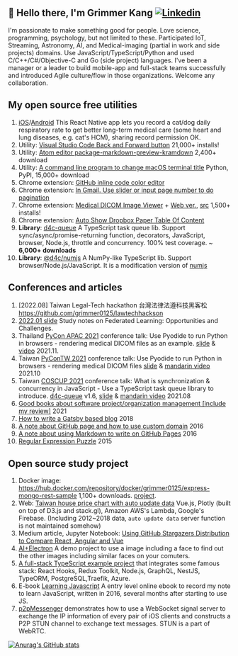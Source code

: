 ## 👋 Hello there, I'm Grimmer Kang [![Linkedin](https://img.shields.io/badge/-LinkedIn-0077b5?style=flat&logo=Linkedin&logoColor=white)](https://www.linkedin.com/in/tckang/)

I'm passionate to make something good for people. Love science, programming, psychology, but not limited to these. Participated IoT, Streaming, Astronomy, AI, and Medical-imaging (partial in work and side projects) domains. Use JavaScript/TypeScript/Python and used C/C++/C#/Objective-C and Go (side project) languages. I've been a manager or a leader to build mobile-app and full-stack teams successfully and introduced Agile culture/flow in those organizations. Welcome any collaboration.

## My open source free utilities

1. [iOS](https://itunes.apple.com/us/app/maolife/id1397714182)/[Android](https://play.google.com/store/apps/details?id=com.lifeoverflow.maolife) This React Native app lets you record a cat/dog daily respiratory rate to get better long-term medical care (some heart and lung diseases, e.g. cat's HCM), sharing record permission OK.
2. Utility: [Visual Studio Code Back and Forward button](https://marketplace.visualstudio.com/items?itemName=grimmer.vscode-back-forward-button) 21,000+ installs!
3. Utility: [Atom editor package-markdown-preview-kramdown](https://atom.io/packages/markdown-preview-kramdown) 2,400+ download
4. Utility: [A command line program to change macOS terminal title](https://pypi.org/project/termtitle/) Python, PyPI, 15,000+ download
5. Chrome extension: [GitHub inline code color editor](https://chrome.google.com/webstore/detail/github-inline-code-color/ancifpojcglbcoilgkpeiphjenigogmb?hl=zh-TW&authuser=0)
6. Chrome extension: [In Gmail. Use slider or input page number to do pagination](https://chrome.google.com/webstore/detail/gmail-pagination-slider/bcjhpmecgoejigiojamklcbfnfnfgnal)
7. Chrome extension: [Medical DICOM Image Viewer](https://chrome.google.com/webstore/detail/dicom-image-viewer/ehppmcooahfnlfhhcflpkcjmonkoindc) + [Web ver.](https://grimmer.io/dicom-web-viewer/), [src](https://github.com/grimmer0125/dicom-web-viewer) 1,500+ installs!
8. Chrome extension: [Auto Show Dropbox Paper Table Of Content]( https://chrome.google.com/webstore/detail/paper-auto-show-toc/eifkjfleeeochflgobmibofbcdiledng)
9. **Library**: [d4c-queue](https://www.npmjs.com/package/d4c-queue) A TypeScript task queue lib. Support sync/async/promise-returning function, decorators, JavaScript, browser, Node.js, throttle and concurrency. 100% test coverage. ~ **6,000+ downloads**
10. **Library**: [@d4c/numjs](https://www.npmjs.com/package/@d4c/numjs) A NumPy-like TypeScript lib. Support browser/Node.js/JavaScript. It is a modification version of [numjs](https://www.npmjs.com/package/numjs)  

## Conferences and articles

1. [2022.08] Taiwan Legal-Tech hackathon 台灣法律法遵科技黑客松 https://github.com/grimmer0125/lawtechhackson
2. [2022.01 slide](https://slides.com/grimmer/study-notes-on-federated-learning-opportunities-and-challenges) Study notes on Federated Learning: Opportunities and Challenges. 
3. Thailand [PyCon APAC 2021](https://th.pycon.org/pages/speakers#Grimmer-Kang) conference talk: Use Pyodide to run Python in browsers - rendering medical DICOM files as an example. [slide](https://slides.com/grimmer/pyconapac_pyodide_dicom_viewer) & [video](https://youtu.be/kd4C6KNbHT4) 2021.11.
4. Taiwan [PyConTW 2021](https://tw.pycon.org/2021/zh-hant/conference/talk/214) conference talk: Use Pyodide to run Python in browsers - rendering medical DICOM files [slide](https://slides.com/grimmer/intro_pyodide_medical_dicom_viewer/) & [mandarin video](https://www.youtube.com/watch?v=Wk6sePJb26o) 2021.10
5. Taiwan [COSCUP 2021](https://coscup.org/2021/zh-TW/session/CGDY3P) conference talk: What is synchronization & concurrency in JavaScript - Use a TypeScript task queue library to introduce. [d4c-queue](https://www.npmjs.com/package/d4c-queue) v1.6, [slide](https://slides.com/grimmer/intro_js_ts_task_queuelib_d4c/fullscreen) & [mandarin video](https://www.youtube.com/watch?v=_wxSAEts35w) 2021.08
6. [Good books about software project/organization management [include my review]](https://paper.dropbox.com/doc/Recommendation-book-list-for-those-people-who-stay-in-software-company--BHfhUtQDDDoOaoVVRcKQjc_HAg-h1OzqSLtap1MqktwFLTG1) 2021
7. [How to write a Gatsby based blog](https://grimmer.netlify.app/gastyjs-blog-tutorial/) 2018
8. [A note about GitHub page and how to use custom domain](https://grimmer.io/GitHub-Page%E7%9A%84%E5%88%86%E9%A1%9E%E4%BB%A5%E5%8F%8A%E4%BD%BF%E7%94%A8Custom-Domain/) 2016
9. [A note about using Markdown to write on GitHub Pages](https://grimmer.io/%E5%9C%A8Github-Pages%E4%B8%8A%E7%94%A8Markdown%E6%96%87%E7%AB%A0%E7%9A%84%E6%B3%A8%E6%84%8F%E4%BA%8B%E9%A0%85/) 2016
10. [Regular Expression Puzzle](https://grimmer.netlify.app/answer-of-regular-expression-puzzle/) 2015

## Open source study project

1. Docker image: https://hub.docker.com/repository/docker/grimmer0125/express-mongo-rest-sample 1,100+ downloads. [project](https://github.com/grimmer0125/express-mongo-rest-k8s-sample).
2. Web: [Taiwan house price chart with auto update data](https://grimmer.io/Taiwan-house-price-chart/) Vue.js, Plotly (built on top of D3.js and stack.gl), Amazon AWS's Lambda, Google's Firebase. (Including 2012~2018 data, `auto update data` server function is not maintained somehow)
3. Medium article, Jupyter Notebook: [Using GitHub Stargazers Distribution to Compare React, Angular and Vue](https://medium.com/@grimmer0125/compare-react-angular-and-vue-by-using-github-stargazers-distribution-37bd6e445073)
4. [AI+Electron](https://github.com/grimmer0125/electron-face-finder) A demo project to use a image including a face to find out the other images including similar faces on your comuters.  
5. [A full-stack TypeScript example project](https://github.com/grimmer0125/typescript-full-stack-example) that integrates some famous stack: React Hooks, Redux Toolkit, Node.js, GraphQL, NestJS, TypeORM, PostgreSQL,Traefik, Azure.
6. E-book [Learning Javascript](https://lifeoverflow.gitbook.io/learning-javascript/) A entry level online ebook to record my note to learn JavaScript, written in 2016, several months after starting to use JS. 
7. [p2pMessenger](https://github.com/grimmer0125/p2pMessenger) demonstrates how to use a WebSocket signal server to exchange the IP information of every pair of iOS clients and constructs a P2P STUN channel to exchange text messages. STUN is a part of WebRTC.

[![Anurag's GitHub stats](https://github-readme-stats.vercel.app/api?username=grimmer0125&count_private=true&show_icons=true)](https://github.com/anuraghazra/github-readme-stats)



